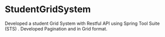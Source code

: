 # StudentGridSystem
Developed a student Grid System with Restful API using Spring Tool Suite (STS) . Developed Pagination and in Grid format.
